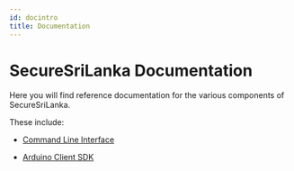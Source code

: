 ```yaml
---
id: docintro
title: Documentation
---
```


# SecureSriLanka Documentation

Here you will find reference documentation for the various components of SecureSriLanka.

These include: 

- [Command Line Interface](documentation/cli/intro)

[//]: # (- [Application Programming Interface]&#40;documentation/api/intro&#41; &#40;coming soon&#41;)
- [Arduino Client SDK](documentation/sdk/arduino/intro)
